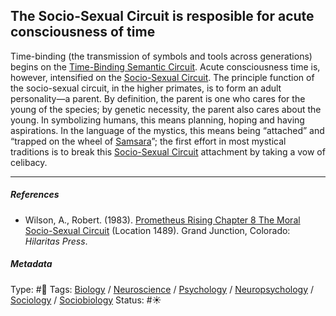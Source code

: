 ## The Socio-Sexual Circuit is resposible for acute consciousness of time

Time-binding (the transmission of symbols and tools across generations) begins on the [Time-Binding Semantic Circuit](Time-Binding%20Semantic%20Circuit.md). Acute consciousness time is, however, intensified on the [Socio-Sexual Circuit](Socio-Sexual%20Circuit.md). The principle function of the socio-sexual circuit, in the higher primates, is to form an adult personality—a parent. By definition, the parent is one who cares for the young of the species; by genetic necessity, the parent also cares about the young. In symbolizing humans, this means planning, hoping and having aspirations. In the language of the mystics, this means being “attached” and “trapped on the wheel of [Samsara](Samsara.md)”; the first effort in most mystical traditions is to break this [Socio-Sexual Circuit](Socio-Sexual%20Circuit.md) attachment by taking a vow of celibacy.

---

##### References

* Wilson, A., Robert. (1983). [Prometheus Rising Chapter 8 The Moral Socio-Sexual Circuit](Prometheus%20Rising%20Chapter%208%20The%20Moral%20Socio-Sexual%20Circuit.md) (Location 1489). Grand Junction, Colorado: *Hilaritas Press*.

##### Metadata

Type: #🔴 
Tags: [Biology]() / [Neuroscience](Neuroscience.md) / [Psychology](Psychology.md) / [Neuropsychology](Neuropsychology.md) / [Sociology](Sociology.md) / [Sociobiology]()
Status: #☀️ 
